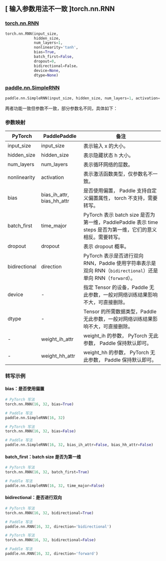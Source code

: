 ## [ 输入参数用法不一致 ]torch.nn.RNN
### [torch.nn.RNN](https://pytorch.org/docs/stable/generated/torch.nn.RNN.html#torch.nn.RNN)
```python
torch.nn.RNN(input_size,
             hidden_size,
             num_layers=1,
             nonlinearity='tanh',
             bias=True,
             batch_first=False,
             dropout=0,
             bidirectional=False，
             device=None,
             dtype=None)
```

### [paddle.nn.SimpleRNN](https://www.paddlepaddle.org.cn/documentation/docs/zh/develop/api/paddle/nn/SimpleRNN_cn.html#simplernn)
```python
paddle.nn.SimpleRNN(input_size, hidden_size, num_layers=1, activation='tanh', direction='forward', dropout=0., time_major=False, weight_ih_attr=None, weight_hh_attr=None, bias_ih_attr=None, bias_hh_attr=None)
```

两者功能一致但参数不一致，部分参数名不同，具体如下：
### 参数映射

| PyTorch       | PaddlePaddle | 备注                                                   |
| ------------- | ------------ | ------------------------------------------------------ |
| input_size          | input_size            | 表示输入 x 的大小。  |
| hidden_size          | hidden_size            | 表示隐藏状态 h 大小。  |
| num_layers          | num_layers            | 表示循环网络的层数。  |
| nonlinearity          | activation            | 表示激活函数类型，仅参数名不一致。  |
| bias          | bias_ih_attr, bias_hh_attr  | 是否使用偏置， Paddle 支持自定义偏置属性， torch 不支持，需要转写。   |
| batch_first   | time_major   | PyTorch 表示 batch size 是否为第一维，PaddlePaddle 表示 time steps 是否为第一维，它们的意义相反。需要转写。  |
| dropout   | dropout   | 表示 dropout 概率。  |
| bidirectional | direction    | PyTorch 表示是否进行双向 RNN，Paddle 使用字符串表示是双向 RNN（`bidirectional`）还是单向 RNN（`forward`）。 |
| device   | -   | 指定 Tensor 的设备，Paddle 无此参数，一般对网络训练结果影响不大，可直接删除。  |
| dtype   | -   | Tensor 的所需数据类型，Paddle 无此参数，一般对网络训练结果影响不大，可直接删除。 |
| -             |weight_ih_attr| weight_ih 的参数， PyTorch 无此参数， Paddle 保持默认即可。  |
| -             |weight_hh_attr| weight_hh 的参数，  PyTorch 无此参数， Paddle 保持默认即可。  |


### 转写示例
#### bias：是否使用偏置
```python
# PyTorch 写法
torch.nn.RNN(16, 32, bias=True)

# Paddle 写法
paddle.nn.SimpleRNN(16, 32)
```
```python
# PyTorch 写法
torch.nn.RNN(16, 32, bias=False)

# Paddle 写法
paddle.nn.SimpleRNN(16, 32, bias_ih_attr=False, bias_hh_attr=False)
```

#### batch_first：batch size 是否为第一维
```python
# PyTorch 写法
torch.nn.RNN(16, 32, batch_first=True)

# Paddle 写法
paddle.nn.SimpleRNN(16, 32, time_major=False)
```

#### bidirectional：是否进行双向
```python
# PyTorch 写法
torch.nn.RNN(16, 32, bidirectional=True)

# Paddle 写法
paddle.nn.RNN(16, 32, direction='bidirectional')
```
```python
# PyTorch 写法
torch.nn.RNN(16, 32, bidirectional=False)

# Paddle 写法
paddle.nn.RNN(16, 32, direction='forward')
```
